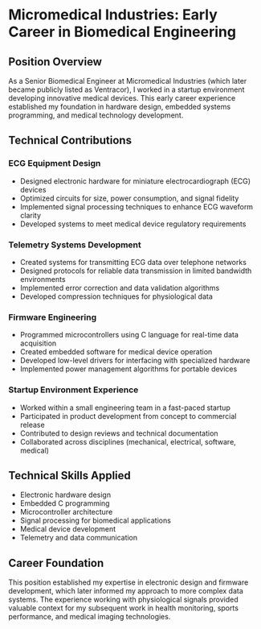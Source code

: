 # Micromedical Industries: Early Career in Biomedical Engineering

## Position Overview
As a Senior Biomedical Engineer at Micromedical Industries (which later became publicly listed as Ventracor), I worked in a startup environment developing innovative medical devices. This early career experience established my foundation in hardware design, embedded systems programming, and medical technology development.

## Technical Contributions

### ECG Equipment Design
- Designed electronic hardware for miniature electrocardiograph (ECG) devices
- Optimized circuits for size, power consumption, and signal fidelity
- Implemented signal processing techniques to enhance ECG waveform clarity
- Developed systems to meet medical device regulatory requirements

### Telemetry Systems Development
- Created systems for transmitting ECG data over telephone networks
- Designed protocols for reliable data transmission in limited bandwidth environments
- Implemented error correction and data validation algorithms
- Developed compression techniques for physiological data

### Firmware Engineering
- Programmed microcontrollers using C language for real-time data acquisition
- Created embedded software for medical device operation
- Developed low-level drivers for interfacing with specialized hardware
- Implemented power management algorithms for portable devices

### Startup Environment Experience
- Worked within a small engineering team in a fast-paced startup
- Participated in product development from concept to commercial release
- Contributed to design reviews and technical documentation
- Collaborated across disciplines (mechanical, electrical, software, medical)

## Technical Skills Applied
- Electronic hardware design
- Embedded C programming
- Microcontroller architecture
- Signal processing for biomedical applications
- Medical device development
- Telemetry and data communication

## Career Foundation
This position established my expertise in electronic design and firmware development, which later informed my approach to more complex data systems. The experience working with physiological signals provided valuable context for my subsequent work in health monitoring, sports performance, and medical imaging technologies.
